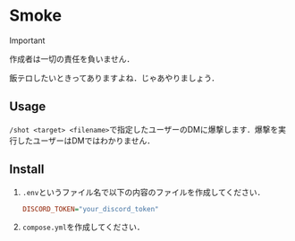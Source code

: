 # Smoke

>[!IMPORTANT]
> 作成者は一切の責任を負いません．

飯テロしたいときってありますよね．じゃあやりましょう．

## Usage

`/shot <target> <filename>`で指定したユーザーのDMに爆撃します．爆撃を実行したユーザーはDMではわかりません．

## Install

1. `.env`というファイル名で以下の内容のファイルを作成してください．

    ```ini
    DISCORD_TOKEN="your_discord_token"
    ```

2. `compose.yml`を作成してください．
